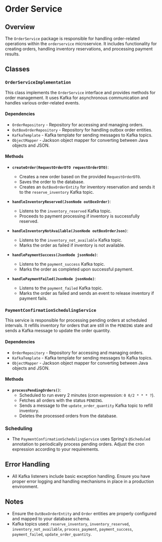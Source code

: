 
# Order Service

## Overview

The `OrderService` package is responsible for handling order-related operations within the `orderservice` microservice. It includes functionality for creating orders, handling inventory reservations, and processing payment results. 

## Classes

### `OrderServiceImplementation`

This class implements the `OrderService` interface and provides methods for order management. It uses Kafka for asynchronous communication and handles various order-related events.

#### Dependencies

- `OrderRepository` - Repository for accessing and managing orders.
- `OutBoxOrderRepository` - Repository for handling outbox order entities.
- `KafkaTemplate` - Kafka template for sending messages to Kafka topics.
- `ObjectMapper` - Jackson object mapper for converting between Java objects and JSON.

#### Methods

- **`createOrder(RequestOrderDTO requestOrderDTO)`**: 
  - Creates a new order based on the provided `RequestOrderDTO`.
  - Saves the order to the database.
  - Creates an `OutBoxOrderEntity` for inventory reservation and sends it to the `reserve_inventory` Kafka topic.

- **`handleInventoryReserved(JsonNode outBoxOrder)`**:
  - Listens to the `inventory_reserved` Kafka topic.
  - Proceeds to payment processing if inventory is successfully reserved.

- **`handleInventoryNotAvailable(JsonNode outBoxOrderJson)`**:
  - Listens to the `inventory_not_available` Kafka topic.
  - Marks the order as failed if inventory is not available.

- **`handlePaymentSuccess(JsonNode jsonNode)`**:
  - Listens to the `payment_success` Kafka topic.
  - Marks the order as completed upon successful payment.

- **`handlePaymentFailed(JsonNode jsonNode)`**:
  - Listens to the `payment_failed` Kafka topic.
  - Marks the order as failed and sends an event to release inventory if payment fails.

### `PaymentConfirmationSchedulingService`

This service is responsible for processing pending orders at scheduled intervals. It refills inventory for orders that are still in the `PENDING` state and sends a Kafka message to update the order quantity.

#### Dependencies

- `OrderRepository` - Repository for accessing and managing orders.
- `KafkaTemplate` - Kafka template for sending messages to Kafka topics.
- `ObjectMapper` - Jackson object mapper for converting between Java objects and JSON.

#### Methods

- **`processPendingOrders()`**:
  - Scheduled to run every 2 minutes (cron expression: `0 0/2 * * * ?`).
  - Fetches all orders with the status `PENDING`.
  - Sends a message to the `update_order_quantity` Kafka topic to refill inventory.
  - Deletes the processed orders from the database.



### Scheduling

- The `PaymentConfirmationSchedulingService` uses Spring's `@Scheduled` annotation to periodically process pending orders. Adjust the cron expression according to your requirements.

## Error Handling

- All Kafka listeners include basic exception handling. Ensure you have proper error logging and handling mechanisms in place in a production environment.

## Notes

- Ensure the `OutBoxOrderEntity` and `Order` entities are properly configured and mapped to your database schema.
- Kafka topics used: `reserve_inventory`, `inventory_reserved`, `inventory_not_available`, `process_payment`, `payment_success`, `payment_failed`, `update_order_quantity`.


